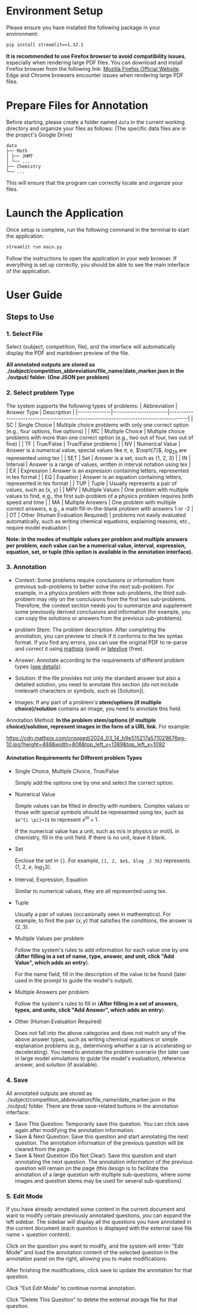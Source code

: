 # Environment Setup

Please ensure you have installed the following package in your environment:

```bash
pip install streamlit==1.32.1
```

**It is recommended to use Firefox browser to avoid compatibility issues**, especially when rendering large PDF files. You can download and install Firefox browser from the following link: [Mozilla Firefox Official Website](https://www.firefox.com.cn/). Edge and Chrome browsers encounter issues when rendering large PDF files.

# Prepare Files for Annotation

Before starting, please create a folder named `data` in the current working directory and organize your files as follows: (The specific data files are in the project's Google Drive)

```
data
├── Math
│ ├── JHMT
│ └── ...
├── Chemistry
└── ...
```

This will ensure that the program can correctly locate and organize your files.

# Launch the Application

Once setup is complete, run the following command in the terminal to start the application:

```bash
streamlit run main.py
```

Follow the instructions to open the application in your web browser. If everything is set up correctly, you should be able to see the main interface of the application.

# User Guide

## Steps to Use
### 1. Select File
Select (subject, competition, file), and the interface will automatically display the PDF and markdown preview of the file.

**All annotated outputs are stored as ./subject/competition_abbreviation/file_name/date_marker.json in the ./output/ folder. (One JSON per problem)**

### 2. Select problem Type
The system supports the following types of problems:
| Abbreviation | Answer Type           | Description                                                                          |
|--------------|-----------------------|--------------------------------------------------------------------------------------|
| SC           | Single Choice         | Multiple choice problems with only one correct option (e.g., four options, five options) |
| MC           | Multiple Choice       | Multiple choice problems with more than one correct option (e.g., two out of four, two out of five) |
| TF           | True/False            | True/False problems                                                                 |
| NV           | Numerical Value       | Answer is a numerical value, special values like $\pi$, $e$, $\sqrt{7}$, $log_29$ are represented using tex |
| SET          | Set                   | Answer is a set, such as {1, 2, 3}                                                   |
| IN           | Interval              | Answer is a range of values, written in interval notation using tex                  |
| EX           | Expression            | Answer is an expression containing letters, represented in tex format                |
| EQ           | Equation              | Answer is an equation containing letters, represented in tex format                  |
| TUP          | Tuple                 | Usually represents a pair of values, such as (x, y)                                  |
| MPV          | Multiple Values       | One problem with multiple values to find, e.g., the first sub-problem of a physics problem requires both speed and time |
| MA           | Multiple Answers      | One problem with multiple correct answers, e.g., a math fill-in-the-blank problem with answers 1 or -2 |
| OT           | Other (Human Evaluation Required) | problems not easily evaluated automatically, such as writing chemical equations, explaining reasons, etc., require model evaluation |

**Note: In the modes of multiple values per problem and multiple answers per problem, each value can be a numerical value, interval, expression, equation, set, or tuple (this option is available in the annotation interface).**


### 3. Annotation
- Context: Some problems require conclusions or information from previous sub-problems to better solve the next sub-problem. For example, in a physics problem with three sub-problems, the third sub-problem may rely on the conclusions from the first two sub-problems. Therefore, the context section needs you to summarize and supplement some previously derived conclusions and information (for example, you can copy the solutions or answers from the previous sub-problems).

- problem Stem: The problem description. After completing the annotation, you can preview to check if it conforms to the tex syntax format. If you find any errors, you can use the original PDF to re-parse and correct it using [mathpix](https://mathpix.com/) (paid) or [latexlive](https://www.latexlive.com/) (free).
- Answer: Annotate according to the requirements of different problem types ([see details](#annotation-requirements-for-different-problem-types)).
- Solution: If the file provides not only the standard answer but also a detailed solution, you need to annotate this section (do not include irrelevant characters or symbols, such as [Solution]).
- Images: If any part of a problem's **stem/options (if multiple choice)/solution** contains an image, you need to annotate this field.

Annotation Method:
**In the problem stem/options (if multiple choice)/solution, represent images in the form of a URL link**.
For example:

https://cdn.mathpix.com/cropped/2024_03_14_b9e515217a571029676eg-10.jpg?height=488&width=808&top_left_y=1389&top_left_x=1092

#### Annotation Requirements for Different problem Types
- Single Choice, Multiple Choice, True/False

  Simply add the options one by one and select the correct option.
- Numerical Value

  Simple values can be filled in directly with numbers. Complex values or those with special symbols should be represented using tex, such as `$e^{i \pi}+1$` to represent $e^{i \pi}+1$.

  If the numerical value has a unit, such as m/s in physics or mol/L in chemistry, fill in the unit field. If there is no unit, leave it blank.
- Set

  Enclose the set in `{}`. For example, `{1, 2, $e$, $log _2 3$}` represents {1, 2, $e$, $log _2 3$}.

- Interval, Expression, Equation

  Similar to numerical values, they are all represented using tex.

- Tuple

  Usually a pair of values (occasionally seen in mathematics). For example, to find the pair $(x, y)$ that satisfies the conditions, the answer is $(2, 3)$.

- Multiple Values per problem

  Follow the system's rules to add information for each value one by one (**After filling in a set of name, type, answer, and unit, click "Add Value", which adds an entry**).
  
  For the name field, fill in the description of the value to be found (later used in the prompt to guide the model's output).

- Multiple Answers per problem

  Follow the system's rules to fill in (**After filling in a set of answers, types, and units, click "Add Answer", which adds an entry**).
  
- Other (Human Evaluation Required)

  Does not fall into the above categories and does not match any of the above answer types, such as writing chemical equations or simple explanation problems (e.g., determining whether a car is accelerating or decelerating). You need to annotate the problem scenario (for later use in large model simulations to guide the model's evaluation), reference answer, and solution (if available).


### 4. Save
All annotated outputs are stored as ./subject/competition_abbreviation/file_name/date_marker.json in the ./output/ folder.
There are three save-related buttons in the annotation interface:
- Save This Question: Temporarily save this question. You can click save again after modifying the annotation information.
- Save & Next Question: Save this question and start annotating the next question. The annotation information of the previous question will be cleared from the page.
- Save & Next Question (Do Not Clear): Save this question and start annotating the next question. The annotation information of the previous question will remain on the page (this design is to facilitate the annotation of a large question with multiple sub-questions, where some images and question stems may be used for several sub-questions).

### 5. Edit Mode
If you have already annotated some content in the current document and want to modify certain previously annotated questions, you can expand the left sidebar.
The sidebar will display all the questions you have annotated in the current document (each question is displayed with the external save file name + question content).

Click on the question you want to modify, and the system will enter "Edit Mode" and load the annotation content of the selected question in the annotation panel on the right, allowing you to make modifications.

After finishing the modifications, click save to update the annotation for that question.

Click "Exit Edit Mode" to continue normal annotation.

Click "Delete This Question" to delete the external storage file for that question.
